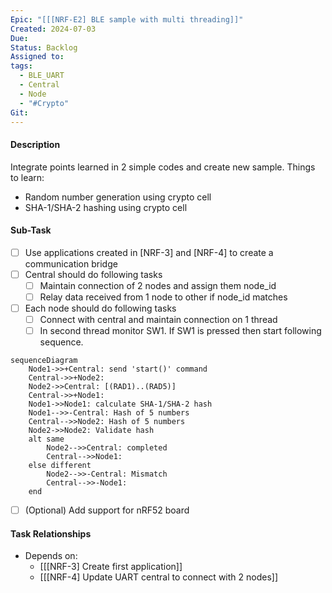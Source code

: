 ```yaml
---
Epic: "[[[NRF-E2] BLE sample with multi threading]]"
Created: 2024-07-03
Due: 
Status: Backlog
Assigned to: 
tags:
  - BLE_UART
  - Central
  - Node
  - "#Crypto"
Git:
---
```

#### Description
Integrate points learned in 2 simple codes and create new sample.
Things to learn:
- Random number generation using crypto cell
- SHA-1/SHA-2 hashing using crypto cell
#### Sub-Task
- [ ] Use applications created in [NRF-3] and [NRF-4] to create a communication bridge
- [ ] Central should do following tasks
	- [ ] Maintain connection of 2 nodes and assign them node_id
	- [ ] Relay data received from 1 node to other if node_id matches 
- [ ] Each node should do following tasks
	- [ ] Connect with central and maintain connection on 1 thread
	- [ ] In second thread monitor SW1. If SW1 is pressed then start following sequence.
```mermaid
sequenceDiagram
    Node1->>+Central: send 'start()' command
    Central->>+Node2: 
    Node2->>Central: [(RAD1)..(RAD5)]
    Central->>+Node1: 
    Node1->>Node1: calculate SHA-1/SHA-2 hash
    Node1-->>-Central: Hash of 5 numbers
    Central-->>Node2: Hash of 5 numbers
    Node2->>Node2: Validate hash
    alt same
        Node2-->>Central: completed
        Central-->>Node1: 
    else different
        Node2-->>-Central: Mismatch
        Central-->>-Node1: 
    end
```
- [ ] (Optional) Add support for nRF52 board

#### Task Relationships
- Depends on: 
	- [[[NRF-3] Create first application]]
	- [[[NRF-4] Update UART central to connect with 2 nodes]]